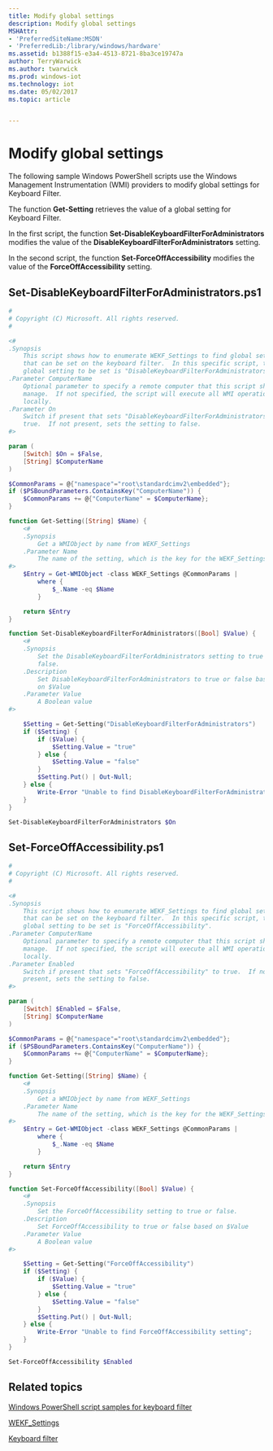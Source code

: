 ```yaml
---
title: Modify global settings
description: Modify global settings
MSHAttr:
- 'PreferredSiteName:MSDN'
- 'PreferredLib:/library/windows/hardware'
ms.assetid: b1388f15-e3a4-4513-8721-8ba3ce19747a
author: TerryWarwick
ms.author: twarwick
ms.prod: windows-iot
ms.technology: iot
ms.date: 05/02/2017
ms.topic: article


---
```

# Modify global settings

The following sample Windows PowerShell scripts use the Windows Management Instrumentation (WMI) providers to modify global settings for Keyboard Filter.

The function **Get-Setting** retrieves the value of a global setting for Keyboard Filter.

In the first script, the function **Set-DisableKeyboardFilterForAdministrators** modifies the value of the **DisableKeyboardFilterForAdministrators** setting.

In the second script, the function **Set-ForceOffAccessibility** modifies the value of the **ForceOffAccessibility** setting.

## Set-DisableKeyboardFilterForAdministrators.ps1

```powershell
#
# Copyright (C) Microsoft. All rights reserved.
#

<#
.Synopsis
    This script shows how to enumerate WEKF_Settings to find global settings
    that can be set on the keyboard filter.  In this specific script, the
    global setting to be set is "DisableKeyboardFilterForAdministrators".
.Parameter ComputerName
    Optional parameter to specify a remote computer that this script should
    manage.  If not specified, the script will execute all WMI operations
    locally.
.Parameter On
    Switch if present that sets "DisableKeyboardFilterForAdministrators" to
    true.  If not present, sets the setting to false.
#>

param (
    [Switch] $On = $False,
    [String] $ComputerName
)

$CommonParams = @{"namespace"="root\standardcimv2\embedded"};
if ($PSBoundParameters.ContainsKey("ComputerName")) {
    $CommonParams += @{"ComputerName" = $ComputerName};
}

function Get-Setting([String] $Name) {
    <#
    .Synopsis
        Get a WMIObject by name from WEKF_Settings
    .Parameter Name
        The name of the setting, which is the key for the WEKF_Settings class.
#>
    $Entry = Get-WMIObject -class WEKF_Settings @CommonParams |
        where {
            $_.Name -eq $Name
        }

    return $Entry
}

function Set-DisableKeyboardFilterForAdministrators([Bool] $Value) {
    <#
    .Synopsis
        Set the DisableKeyboardFilterForAdministrators setting to true or
        false.
    .Description
        Set DisableKeyboardFilterForAdministrators to true or false based
        on $Value
    .Parameter Value
        A Boolean value
#>

    $Setting = Get-Setting("DisableKeyboardFilterForAdministrators")
    if ($Setting) {
        if ($Value) {
            $Setting.Value = "true" 
        } else {
            $Setting.Value = "false"
        }
        $Setting.Put() | Out-Null;
    } else {
        Write-Error "Unable to find DisableKeyboardFilterForAdministrators setting";
    }
}

Set-DisableKeyboardFilterForAdministrators $On
```

## Set-ForceOffAccessibility.ps1

```powershell
#
# Copyright (C) Microsoft. All rights reserved.
#

<#
.Synopsis
    This script shows how to enumerate WEKF_Settings to find global settings
    that can be set on the keyboard filter.  In this specific script, the
    global setting to be set is "ForceOffAccessibility".
.Parameter ComputerName
    Optional parameter to specify a remote computer that this script should
    manage.  If not specified, the script will execute all WMI operations
    locally.
.Parameter Enabled
    Switch if present that sets "ForceOffAccessibility" to true.  If not
    present, sets the setting to false.
#>

param (
    [Switch] $Enabled = $False,
    [String] $ComputerName
)

$CommonParams = @{"namespace"="root\standardcimv2\embedded"};
if ($PSBoundParameters.ContainsKey("ComputerName")) {
    $CommonParams += @{"ComputerName" = $ComputerName};
}

function Get-Setting([String] $Name) {
    <#
    .Synopsis
        Get a WMIObject by name from WEKF_Settings
    .Parameter Name
        The name of the setting, which is the key for the WEKF_Settings class.
#>
    $Entry = Get-WMIObject -class WEKF_Settings @CommonParams |
        where {
            $_.Name -eq $Name
        }

    return $Entry
}

function Set-ForceOffAccessibility([Bool] $Value) {
    <#
    .Synopsis
        Set the ForceOffAccessibility setting to true or false.
    .Description
        Set ForceOffAccessibility to true or false based on $Value
    .Parameter Value
        A Boolean value
#>

    $Setting = Get-Setting("ForceOffAccessibility")
    if ($Setting) {
        if ($Value) {
            $Setting.Value = "true" 
        } else {
            $Setting.Value = "false"
        }
        $Setting.Put() | Out-Null;
    } else {
        Write-Error "Unable to find ForceOffAccessibility setting";
    }
}

Set-ForceOffAccessibility $Enabled
```

## Related topics

[Windows PowerShell script samples for keyboard filter](keyboardfilter-powershell-script-samples.md)

[WEKF\_Settings](wekf-settings.md)

[Keyboard filter](keyboardfilter.md)
